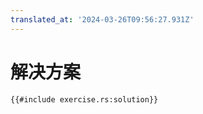 ```yaml
---
translated_at: '2024-03-26T09:56:27.931Z'
---
```


# 解决方案

```rust,editable
{{#include exercise.rs:solution}}
```
